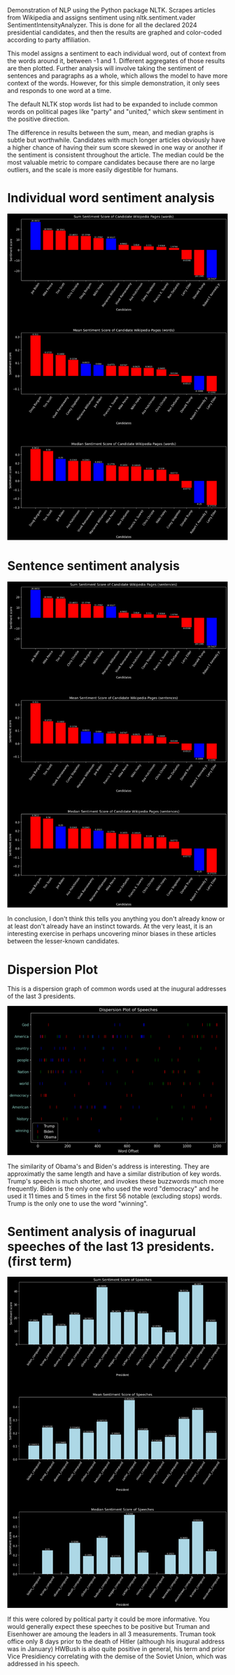 

Demonstration of NLP using the Python package NLTK. Scrapes articles from Wikipedia and assigns sentiment using nltk.sentiment.vader SentimentIntensityAnalyzer. This is done for all the declared 2024 presidential candidates, and then the results are graphed and color-coded according to party affiliation.

This model assigns a sentiment to each individual word, out of context from the words around it, between -1 and 1. Different aggregates of those results are then plotted. Further analysis will involve taking the sentiment of sentences and paragraphs as a whole, which allows the model to have more context of the words. However, for this simple demonstration, it only sees and responds to one word at a time.

The default NLTK stop words list had to be expanded to include common words on political pages like "party" and "united," which skew sentiment in the positive direction.

The difference in results between the sum, mean, and median graphs is subtle but worthwhile. Candidates with much longer articles obviously have a higher chance of having their sum score skewed in one way or another if the sentiment is consistent throughout the article. The median could be the most valuable metric to compare candidates because there are no large outliers, and the scale is more easily digestible for humans.



# Individual word sentiment analysis
![Words Graph](images/5e221266-6bcd-492f-8361-18ff515f83f5.png)


# Sentence sentiment analysis
![Sentences Graph](images/7988427d-6957-4b8b-bcd1-fa2e41bf66bd.png)


In conclusion, I don't think this tells you anything you don't already know or at least don't already have an instinct towards. At the very least, it is an interesting exercise in perhaps uncovering minor biases in these articles between the lesser-known candidates.

# Dispersion Plot
This is a dispersion graph of common words used at the inugural addresses of the last 3 presidents.

![Dispersion Plot](images/dispersion_plot_of_speeches44_45_46.png)

The similarity of Obama's and Biden's address is interesting. They are approximatly the same length and have a similar distribution of key words. Trump's speech is much shorter, and invokes these buzzwords much more frequently. Biden is the only one who used the word "democracy" and he used it 11 times and 5 times in the first 56 notable (excluding stops) words. Trump is the only one to use the word "winning".

# Sentiment analysis of inagurual speeches of the last 13 presidents. (first term)

![Speech Graph](images/speech_sent_analysis.png)

If this were colored by political party it could be more informative. You would generally expect these speeches to be positive but Truman and Eisenhower are amoung the leaders in all 3 measurements. Truman took office only 8 days prior to the death of Hitler (although his inugural address was in January) HWBush is also quite positive in general, his term and prior Vice Presidiency correlating with the demise of the Soviet Union, which was addressed in his speech. 

